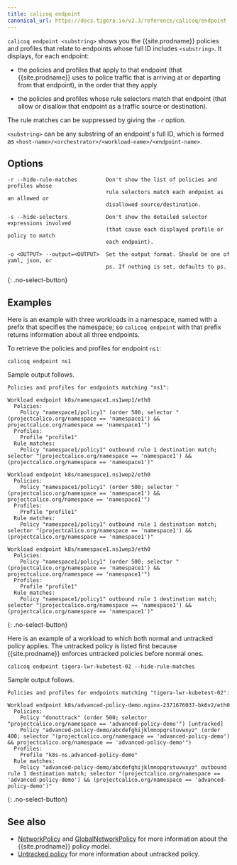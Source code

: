 ```yaml
---
title: calicoq endpoint
canonical_url: https://docs.tigera.io/v2.3/reference/calicoq/endpoint
---
```


`calicoq endpoint <substring>` shows you the {{site.prodname}} policies and profiles that
relate to endpoints whose full ID includes `<substring>`.  It displays, for
each endpoint:

- the policies and profiles that apply to that endpoint (that {{site.prodname}} uses to
  police traffic that is arriving at or departing from that endpoint), in the
  order that they apply

- the policies and profiles whose rule selectors match that endpoint (that
  allow or disallow that endpoint as a traffic source or destination).

The rule matches can be suppressed by giving the `-r` option.

`<substring>` can be any substring of an endpoint's full ID, which is formed
as `<host-name>/<orchestrator>/<workload-name>/<endpoint-name>`.

## Options

```
-r --hide-rule-matches         Don't show the list of policies and profiles whose
                               rule selectors match each endpoint as an allowed or
                               disallowed source/destination.

-s --hide-selectors            Don't show the detailed selector expressions involved
                               (that cause each displayed profile or policy to match
                               each endpoint).

-o <OUTPUT> --output=<OUTPUT>  Set the output format. Should be one of yaml, json, or
                               ps. If nothing is set, defaults to ps.
```
{: .no-select-button}

## Examples

Here is an example with three workloads in a namespace, named with a prefix that
specifies the namespace; so `calicoq endpoint` with that prefix returns information
about all three endpoints.

To retrieve the policies and profiles for endpoint `ns1`:

```
calicoq endpoint ns1
```

Sample output follows.

```
Policies and profiles for endpoints matching "ns1":

Workload endpoint k8s/namespace1.ns1wep1/eth0
  Policies:
    Policy "namespace1/policy1" (order 500; selector "(projectcalico.org/namespace == 'namespace1') && projectcalico.org/namespace == 'namespace1'")
  Profiles:
    Profile "profile1"
  Rule matches:
    Policy "namespace1/policy1" outbound rule 1 destination match; selector "(projectcalico.org/namespace == 'namespace1') && (projectcalico.org/namespace == 'namespace1')"

Workload endpoint k8s/namespace1.ns1wep2/eth0
  Policies:
    Policy "namespace1/policy1" (order 500; selector "(projectcalico.org/namespace == 'namespace1') && projectcalico.org/namespace == 'namespace1'")
  Profiles:
    Profile "profile1"
  Rule matches:
    Policy "namespace1/policy1" outbound rule 1 destination match; selector "(projectcalico.org/namespace == 'namespace1') && (projectcalico.org/namespace == 'namespace1')"

Workload endpoint k8s/namespace1.ns1wep3/eth0
  Policies:
    Policy "namespace1/policy1" (order 500; selector "(projectcalico.org/namespace == 'namespace1') && projectcalico.org/namespace == 'namespace1'")
  Profiles:
    Profile "profile1"
  Rule matches:
    Policy "namespace1/policy1" outbound rule 1 destination match; selector "(projectcalico.org/namespace == 'namespace1') && (projectcalico.org/namespace == 'namespace1')"
```
{: .no-select-button}

Here is an example of a workload to which both normal and untracked policy
applies.  The untracked policy is listed first because {{site.prodname}} enforces
untracked policies before normal ones.

```
calicoq endpoint tigera-lwr-kubetest-02 --hide-rule-matches
```

Sample output follows.

```
Policies and profiles for endpoints matching "tigera-lwr-kubetest-02":

Workload endpoint k8s/advanced-policy-demo.nginx-2371676037-bk6v2/eth0
  Policies:
    Policy "donottrack" (order 500; selector "projectcalico.org/namespace == 'advanced-policy-demo'") [untracked]
    Policy "advanced-policy-demo/abcdefghijklmnopqrstuvwxyz" (order 400; selector "(projectcalico.org/namespace == 'advanced-policy-demo') && projectcalico.org/namespace == 'advanced-policy-demo'")
  Profiles:
    Profile "k8s-ns.advanced-policy-demo"
  Rule matches:
    Policy "advanced-policy-demo/abcdefghijklmnopqrstuvwxyz" outbound rule 1 destination match; selector "(projectcalico.org/namespace == 'advanced-policy-demo') && (projectcalico.org/namespace == 'advanced-policy-demo')"
```
{: .no-select-button}

## See also

-  [NetworkPolicy]({{site.url}}/{{page.version}}/reference/calicoctl/resources/networkpolicy) and
   [GlobalNetworkPolicy]({{site.url}}/{{page.version}}/reference/calicoctl/resources/globalnetworkpolicy)
   for more information about the {{site.prodname}} policy model.
-  [Untracked policy]({{site.url}}/{{page.version}}/security/host-endpoints/) for
   more information about untracked policy.

